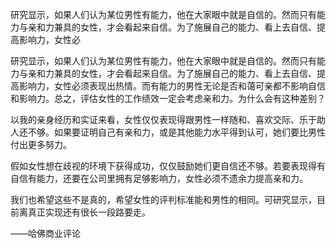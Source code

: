 研究显示，如果人们认为某位男性有能力，他在大家眼中就是自信的。然而只有能力与亲和力兼具的女性，才会看起来自信。为了施展自己的能力、看上去自信、提高影响力，女性必

研究显示，如果人们认为某位男性有能力，他在大家眼中就是自信的。然而只有能力与亲和力兼具的女性，才会看起来自信。为了施展自己的能力、看上去自信、提高影响力，女性必须表现出热情。而有能力的男性无论是否和蔼可亲都不影响自信和影响力。总之，评估女性的工作绩效一定会考虑亲和力。为什么会有这种差别？

以我的亲身经历和实证来看，女性仅仅表现得跟男性一样随和、喜欢交际、乐于助人还不够。如果要证明自己有亲和力，或是其他能力水平得到认可，她们要比男性付出更多努力。

假如女性想在歧视的环境下获得成功，仅仅鼓励她们更自信还不够。若要表现得有自信有能力，还要在公司里拥有足够影响力，女性必须不遗余力提高亲和力。
 
我们也希望这些不是真的，希望女性的评判标准能和男性的相同。可研究显示，目前离真正实现还有很长一段路要走。

——哈佛商业评论